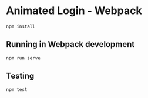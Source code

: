 # Animated Login - Webpack

`npm install`

## Running in Webpack development
`npm run serve`

## Testing
`npm test`
